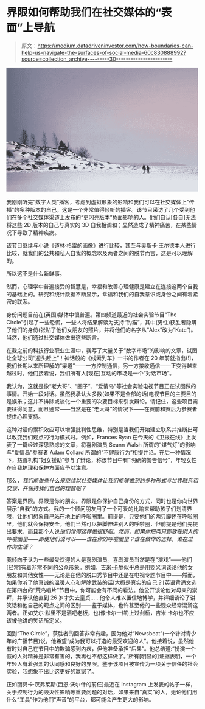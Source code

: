 # 界限如何帮助我们在社交媒体的“表面”上导航

> 原文：<https://medium.datadriveninvestor.com/how-boundaries-can-help-us-navigate-the-surfaces-of-social-media-60c830888992?source=collection_archive---------30----------------------->

![](img/0bfad60451758802b4da08a7c193252f.png)

我刚刚听完“数字人类”播客，考虑到虚拟形象的影响和我们可以在社交媒体上“传播”的多种版本的自己，这是一个非常值得倾听的播客。该节目采访了几个受到他们在多个社交媒体渠道上发布的“更闪亮版本”负面影响的人。他们自认[各自]无法将这些 2D 版本的自己与真实的 3D 自我相调和；显然造成了精神痛苦，在某些情况下导致了精神疾病。

该节目继续与小说《道林·格雷的画像》进行比较，甚至与奥斯卡·王尔德本人进行比较，就我们的公共和私人自我的概念以及两者之间的脱节而言，这是可以理解的。

所以这不是什么新鲜事。

然而，心理学中普遍接受的智慧是，幸福和改善心理健康是建立在连接这两个自我的基础上的。研究和统计数据不断显示，幸福和我们的自我意识或身份之间有着紧密的联系。

身份问题目前在(英国)媒体中很普遍。第四频道最近的社会实验节目“The Circle”引起了一些恐慌，一些*人*将结果解读为支持“钓猫”，其中(男性)获胜者隐瞒了他们的身份(张贴了他们女朋友的照片，并将他们的名字从“Alex”改为“Kate”)。当然，他们通过社交媒体做出这些断言。

在我之前的科技行业职业生涯中，我写了大量关于“数字市场”的影响的文章，试图让全球公司“迎头赶上”！神话般的《线索列车》一书的作者在 20 年前就指出(!]，我们长期以来所理解的“渠道”——一方控制通信，另一方接收通信——正变得越来越过时。他们接着说，我们所有人[现在]互动的市场是一个“对话市场”。

我认为，这就是像“老大哥”、“圈子”、“爱情岛”等社会实验电视节目正在试图做的事情。开始一段对话。虽然我承认大多数(如果不是全部的话)电视节目的主要目的是娱乐；这并不排除或淡化一个重要的次要目标来引发辩论。请记住，这些项目需要征得同意，而且通常——当然是在“老大哥”的情况下——在赛前和赛后为参赛者提供心理支持。

这种对话的累积效应可以增强批判性思维，特别是当我们开始建立联系并推断出可以改变我们观点的行为模式时。例如，Frances Ryan 在今天的《卫报在线》上发表了一篇经过深思熟虑的文章，将喜剧演员 Seann Walsh 所谓的“煤气灯”的影响与“爱情岛”参赛者 Adam Collard 所谓的“不健康行为”相提并论。在后一种情况下，慈善机构“妇女援助”参与了辩论，称该节目中有“明确的警告信号”，年轻女性在自我护理和保护方面应予以注意。

那么，*我们能做些什么来继续以社交媒体让我们能够做到的多种形式与世界联系和交谈，并保持我们自己的理智呢？*

答案是界限。界限是你的朋友。界限是你保护自己身份的方式，同时也是你向世界展示“自我”的方式。我的一个顾问朋友用了一个可爱的比喻来帮助孩子们划清界限，让他们想象自己站在地上的呼啦圈里。前提是，只要他们的两只脚还在呼啦圈里，他们就会保持安全。他们当然可以把脚伸进别人的呼啦圈，但前提是他们先提出要求，而且那个人说*他们觉得这样做很舒服。然而，如果你把两只脚放在别人的呼啦圈里——即使他们说可以——谁在你的呼啦圈里？谁在做你的选择，谁在过你的生活？*

我倾向于认为一些最受欢迎的人是喜剧演员。喜剧演员当然是在“演戏”——他们[经常]有着非常不同的公众形象。例如，[吉米·卡尔](https://twitter.com/jimmycarr)似乎总是用贬义词谈论他的女朋友和其他女性——无论是在他的脱口秀节目中还是在电视专题节目中——然而，如果你听了他真诚的温暖人心和解除武装的话[大概是真实的自己？[英语背诵文选在第四台的“荒岛唱片”节目中，你可能会有不同的看法。他公开谈论他对母亲的崇拜，并承认他直到 26 岁才失去童贞……他令人难以置信地博学，并详细谈论了讲笑话和他自己的观点之间的区别——鉴于媒体，也许甚至他的一些观众经常混淆这两者。正如艾尔·默里不是酒吧老板，也(像卡尔一样)上过剑桥，吉米·卡尔也不应该被他讲的笑话所定义。

回到“The Circle”，获胜者的回答非常有趣，因为他对“Newsbeat”(一个针对青少年的广播节目)说，他希望“成为我可以打造的最受欢迎的人”。他接着说，虽然他有时对自己在节目中的欺骗感到内疚，但他准备承担“后果”。他总结道:“扮演一个假的人对精神是非常有害的，我再也不想这样做了。”所有[明显的]证据表明，一个年轻人有着强烈的认同感和良好的界限。鉴于该项目被宣传为一项关于信任的社会实验，我想象不出比这更好的赢家了。

正如丽贝卡·汉弗莱斯(西恩·沃尔什的前任)最近在 Instagram 上发表的帖子一样，关于控制行为的毁灭性影响等重要问题的对话，如果来自“真实”的人，无论他们用什么“工具”作为他们“声音”的平台，都可能会产生更大的影响。